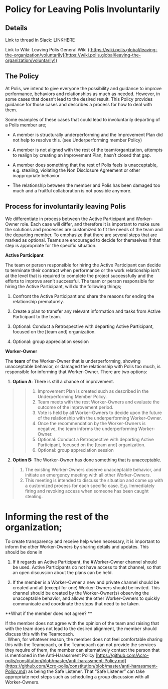 
# Policy for Leaving Polis Involuntarily

## Details

Link to thread in Slack: LINKHERE

Link to Wiki: Leaving Polis General Wiki ([https://wiki.polis.global/leaving-the-organization/voluntarily](https://wiki.polis.global/leaving-the-organization/voluntarily))

  

## The Policy

  

At Polis, we intend to give everyone the possibility and guidance to improve performance, behaviors and relationships as much as needed. However, in some cases that doesn’t lead to the desired result. This Policy provides guidance for those cases and describes a process for how to deal with them.

  

Some examples of these cases that could lead to involuntarily departing of a Polis member are;

  

- A member is structurally underperforming and the Improvement Plan did not help to resolve this. (see Underperforming member Policy)  
- A member is not aligned with the rest of the team/organization, attempts to realign by creating an Improvement Plan, hasn’t closed that gap.

- A member does something that the rest of Polis feels is unacceptable, e.g. stealing, violating the Non Disclosure Agreement or other inappropriate behavior.

- The relationship between the member and Polis has been damaged too much and a fruitful collaboration is not possible anymore.

  
  

## Process for involuntarily leaving Polis

We differentiate in process between the Active Participant and Worker-Owner role. Each case will differ, and therefore it is important to make sure the solutions and processes are customized to fit the needs of the team and the departing member. To emphasize that there are several steps that are marked as optional. Teams are encouraged to decide for themselves if that step is appropriate for the specific situation.

  
  
  

**Active Participant**

  

The team or person responsible for hiring the Active Participant can decide to terminate their contract when performance or the work relationship isn’t at the level that is required to complete the project successfully and the efforts to improve aren’t successful. The team or person responsible for hiring the Active Participant, will do the following things;

  

1. Confront the Active Participant and share the reasons for ending the relationship prematurely.

  

2. Create a plan to transfer any relevant information and tasks from Active Participant to the team.

  

3. Optional: Conduct a Retrospective with departing Active Participant, focused on the [team and] organization.

  

4. Optional: group appreciation session

  
  
  
  

**Worker-Owner**

  

The **team** of the Worker-Owner that is underperforming, showing unacceptable behavior, or damaged the relationship with Polis too much, is responsible for informing that Worker-Owner. There are two options:

  

1. **Option A**: There is still a chance of improvement.

 
> > 1. Improvement Plan is created such as described in the Underperforming Member Policy.
> > 2. Team meets with the rest Worker-Owners and evaluate the outcome of the improvement period.
> > 3. Vote is held by all Worker-Owners to decide upon the future of the relationship with the underperforming Worker-Owner.
> > 4. Once the recommendation by the Worker-Owners is negative, the team informs the underperforming Worker-Owner.
> > 5. Optional: Conduct a Retrospective with departing Active Participant, focused on the [team and] organization.
> > 6. Optional: group appreciation session

  
  

2. **Option B:** The Worker-Owner has done something that is unacceptable.

  
  

> 1. The existing Worker-Owners observe unacceptable behavior, and initiate an emergency meeting with all other Worker-Owners.
> 2. This meeting is intended to discuss the situation and come up with a customized process for each specific case. E.g. Immediately firing  and revoking access when someone has been caught stealing.

  
  
  

# Informing the rest of the organization;

  

To create transparency and receive help when necessary, it is important to inform the other Worker-Owners by sharing details and updates. This should be done in

  

1. If it regards an Active Participant, the #Worker-Owner channel should be used. Active Participants do not have access to that channel, so that an open discussion about the plans can be held.

  

2. If the member is a Worker-Owner a new and private channel should be created and all (except for one) Worker-Owners should be invited. This channel should be created by the Worker-Owner(s) observing the unacceptable behavior, and allows the other Worker-Owners to quickly communicate and coordinate the steps that need to be taken.

  
  

**What if the member does not agree? **

If the member does not agree with the opinion of the team and raising that with the team does not lead to the desired alignment, the member should discuss this with the Teamcoach.  
. When, for whatever reason, the member does not feel comfortable sharing this with the Teamcoach, or the Teamcoach can not provide the services they require of them, the member can alternatively contact the person that is mentioned in the Anti-Harassment Policy [https://github.com/Acro-polis/constitution/blob/master/anti-harassment-Policy.md](https://github.com/Acro-polis/constitution/blob/master/anti-harassment-Policy.md) as being the Safe Listener. That “Safe Listener” can take appropriate next steps such as scheduling a group discussion with all Worker-Owners.
